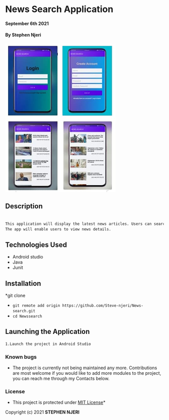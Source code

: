 # News Search Application
#### September 6th 2021
#### By **Stephen Njeri**
![](screenshots/photo1.jpg)


## Description

```bash

This application will display the latest news articles. Users can search for news from various categories. 
The app will enable users to view news details.
```
## Technologies Used

* Android studio
* Java
* Junit


## Installation

*git clone
* `git remote add origin https://github.com/Steve-njeri/News-search.git`
* `cd Newssearch`

## Launching the Application

```bash
1.Launch the project in Android Studio

```
### Known bugs
* The project is currently not being maintained any more. Contributions are most welcome if you would like to add more modules to the project, you can reach me through my Contacts below.

### License
* This project is protected under [MIT License](License)*

Copyright (c) 2021 **STEPHEN NJERI**

